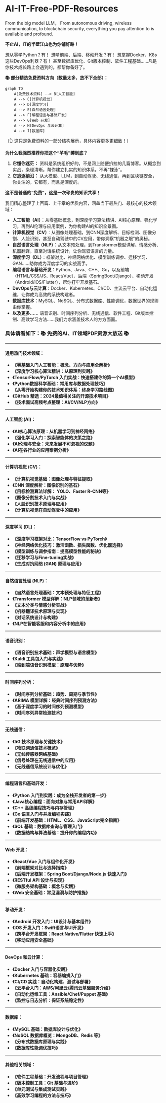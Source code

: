 # AI-IT-Free-PDF-Resources
From the big model LLM， From autonomous driving, wireless communication, to blockchain security, everything you pay attention to is available and profound.

**不止AI，IT的半壁江山也为你铺好路！**

想从零学Python？有！
想啃前端、后端、移动开发？有！
想掌握Docker、K8s这些DevOps利器？有！
甚至数据库优化、Git版本控制、软件工程基础……凡是你技术成长路上会遇到的，都帮你备好了。

**📚 部分精选免费资料方向（数量太多，放不下全部）：**

```mermaid
graph TD
    A[免费技术资料] --> B[人工智能]
    A --> C[计算机视觉]
    A --> D[深度学习]
    A --> E[自然语言处理]
    A --> F[编程语言与基础开发]
    A --> G[Web 开发]
    A --> H[DevOps 与云计算]
    A --> I[数据库]
```

（👆 这只是免费资料的一部分结构展示，具体内容更多更细致！）

**为什么我强烈推荐你把这个“羊毛”薅到底？**

1.  **它懂你迷茫：** 资料是系统组织好的，不是网上随便扒拉的几篇博客。从概念到实战，条理清晰，帮你建立扎实的知识体系，不再“裸泳”。
2.  **它追逐前沿：** 从大模型、LLM，到自动驾驶、无线通信，再到区块链安全，你关注的，它都有，而且是深度的。

**这不是普通的“免费”，这是一次珍贵的知识共享！**

我们精心整理了上百篇、上千章的优质内容，涵盖当下最热门、最核心的技术领域：
*   **人工智能（AI）**：从零基础概念，到深度学习算法精讲、AI核心原理、强化学习，再到AI伦理与应用案例，为你构建AI的知识全景图。
*   **计算机视觉（CV）**：从图像处理基础，到CNN深度解析、目标检测、图像分割、人脸识别，甚至自动驾驶中的CV应用，带你洞察“机器之眼”的奥秘。
*   **自然语言处理（NLP）**：从文本预处理，到Transformer模型详解、情感分析、机器翻译，直至对话系统设计，让你驾驭语言的力量。
*   **深度学习（DL）**：框架对比、神经网络优化、模型训练调参、迁移学习、GAN……助你成为深度学习的实战高手。
*   **编程语言与基础开发**：Python、Java、C++、Go，以及前端（HTML/CSS/JS、React/Vue）、后端（SpringBoot/Django）、移动开发（Android/iOS/Flutter），帮你打牢开发基石。
*   **DevOps与云计算**：Docker、Kubernetes、CI/CD、主流云平台、自动化运维，让你成为高效的系统构建者。
*   **数据库技术**：MySQL、NoSQL、分布式数据库、性能调优，数据世界的规则由你掌握。
*   **以及更多……** 语音识别、时间序列分析、无线通信、软件工程、Git版本控制、高效学习方法……我们力求涵盖技术人的方方面面。


### 具体请看如下：📚 免费的AI、IT领域PDF资源大放送 📚

---

#### 通用热门技术领域：

*   **《零基础入门人工智能：概念、方向与应用全解析》**
*   **《深度学习核心算法精讲：从原理到实践》**
*   **《TensorFlow/PyTorch 入门实战：快速搭建你的第一个AI模型》**
*   **《Python数据科学基础：常用库与数据处理技巧》**
*   **《从零开始构建你的技术知识体系：终身学习路线图》**
*   **《GitHub 精选：2024最值得关注的开源技术项目》**
*   **《技术面试高频考点整理：AI/CV/NLP方向》**

---

#### 人工智能 (AI)：

*   **《AI核心算法原理：从机器学习到神经网络》**
*   **《强化学习入门：探索智能体的决策之路》**
*   **《AI伦理与安全：未来发展不可忽视的议题》**
*   **《AI在各行业的应用案例分析》**

---

#### 计算机视觉 (CV)：

*   **《计算机视觉基础：图像处理与特征提取》**
*   **《CNN 深度解析：图像识别的基石》**
*   **《目标检测算法详解： YOLO、Faster R-CNN等》**
*   **《图像分割技术入门与实战》**
*   **《人脸识别技术原理与应用》**
*   **《计算机视觉在自动驾驶中的应用》**

---

#### 深度学习 (DL)：

*   **《深度学习框架对比：TensorFlow vs PyTorch》**
*   **《神经网络优化技巧：激活函数、损失函数、优化器选择》**
*   **《模型训练与调参指南：提高模型性能的秘诀》**
*   **《迁移学习与Fine-tuning实战》**
*   **《生成对抗网络 (GAN) 原理与应用》**

---

#### 自然语言处理 (NLP)：

*   **《自然语言处理基础：文本预处理与特征工程》**
*   **《Transformer 模型详解：NLP领域的革新者》**
*   **《文本分类与情感分析实战》**
*   **《机器翻译技术原理与实现》**
*   **《对话系统设计与构建》**
*   **《NLP在智能客服和内容分析中的应用》**

---

#### 语音识别：

*   **《语音识别技术基础：声学模型与语言模型》**
*   **《Kaldi 工具包入门与实践》**
*   **《端到端语音识别模型：原理与优势》**

---

#### 时间序列分析：

*   **《时间序列分析基础：趋势、周期与季节性》**
*   **《ARIMA 模型详解：经典时间序列预测方法》**
*   **《基于深度学习的时间序列预测模型》**
*   **《时间序列异常检测技术》**

---

#### 无线通信：

*   **《5G 技术原理与关键技术》**
*   **《物联网通信技术概览》**
*   **《无线传感器网络基础》**
*   **《信号处理在无线通信中的应用》**
*   **《无线通信系统设计与优化》**

---

#### 编程语言和基础开发：

*   **《Python 入门到实践：成为全栈开发者的第一步》**
*   **《Java核心编程：面向对象与常用API详解》**
*   **《C++ 高级编程技巧与内存管理》**
*   **《Go 语言入门与并发编程实践》**
*   **《前端开发基础：HTML、CSS、JavaScript完全指南》**
*   **《SQL 基础：数据库查询与管理入门》**
*   **《数据结构与算法基础：提升你的编程内功》**

---

#### Web 开发：

*   **《React/Vue 入门与组件化开发》**
*   **《前端框架对比与选择指南》**
*   **《后端开发框架：Spring Boot/Django/Node.js 快速入门》**
*   **《RESTful API 设计与实现》**
*   **《微服务架构基础：概念与实践》**
*   **《Web 安全基础：常见漏洞与防护措施》**

---

#### 移动开发：

*   **《Android 开发入门：UI设计与基本组件》**
*   **《iOS 开发入门：Swift语言与UI开发》**
*   **《跨平台开发框架：React Native/Flutter 快速上手》**
*   **《移动应用安全基础》**

---

#### DevOps 和云计算：

*   **《Docker 入门与容器化实践》**
*   **《Kubernetes 基础：容器编排入门》**
*   **《CI/CD 实践：自动化构建、测试与部署》**
*   **《云平台入门：AWS/阿里云/腾讯云基础服务介绍》**
*   **《自动化运维工具：Ansible/Chef/Puppet 基础》**
*   **《监控与日志分析：保证系统稳定性》**

---

#### 数据库：

*   **《MySQL 基础：数据库设计与优化》**
*   **《NoSQL 数据库概览：MongoDB、Redis 等》**
*   **《分布式数据库原理与实践》**
*   **《数据库性能调优技巧》**

---

#### 其他相关领域：

*   **《软件工程基础：开发流程与项目管理》**
*   **《版本控制工具：Git 基础与进阶》**
*   **《单元测试与集成测试实践》**
*   **《高效学习编程的方法与技巧》**
